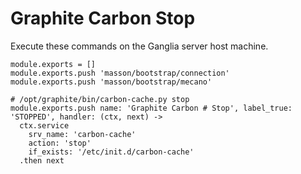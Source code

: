 
# Graphite Carbon Stop

Execute these commands on the Ganglia server host machine.

    module.exports = []
    module.exports.push 'masson/bootstrap/connection'
    module.exports.push 'masson/bootstrap/mecano'

    # /opt/graphite/bin/carbon-cache.py stop
    module.exports.push name: 'Graphite Carbon # Stop', label_true: 'STOPPED', handler: (ctx, next) ->
      ctx.service
        srv_name: 'carbon-cache'
        action: 'stop'
        if_exists: '/etc/init.d/carbon-cache'
      .then next
